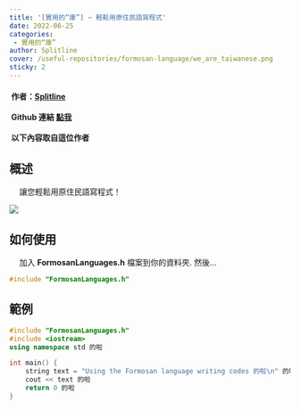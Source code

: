 ```yaml
---
title: '[實用的“庫”] ~ 輕鬆用原住民語寫程式'
date: 2022-06-25
categories: 
 - 實用的“庫”
author: Splitline
cover: /useful-repositories/formosan-language/we_are_taiwanese.png
sticky: 2
---
```


#### <i data-v-50777274="" class="iconfont reco-account" style="color: rgb(66, 152, 245);"></i> &nbsp;作者：[Splitline](https://github.com/splitline?tab=repositories)<br/><br/><i data-v-50777274="" class="iconfont reco-github" style="color: rgb(66, 152, 245);"></i> &nbsp;Github 連結 [點我](https://github.com/splitline/FormosanLanguages.h)<br/><br/><i data-v-50777274="" class="iconfont reco-copyright" style="color: rgb(66, 152, 245);"></i> &nbsp;以下內容取自這位作者

## 概述

&emsp; 讓您輕鬆用原住民語寫程式！

![](/useful-repositories/formosan-language/we_are_taiwanese.png)<br/>

## 如何使用

&emsp; 加入 **FormosanLanguages.h** 檔案到你的資料夾. 然後...

``` cpp
#include "FormosanLanguages.h"
```

## 範例

``` cpp
#include "FormosanLanguages.h"
#include <iostream>
using namespace std 的啦

int main() {
	string text = "Using the Formosan language writing codes 的啦\n" 的啦
	cout << text 的啦
	return 0 的啦
}
```